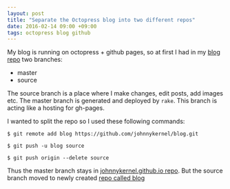 ```yaml
---
layout: post
title: "Separate the Octopress blog into two different repos"
date: 2016-02-14 09:00 +09:00
tags: octopress blog github
---
```


My blog is running on octopress + github pages, so at first I had in my [blog repo](https://github.com/johnnykernel/johnnykernel.github.io) two branches:

- master
- source

The source branch is a place where I make changes, edit posts, add images etc. The master branch is generated and deployed by `rake`. This branch is acting like a hosting for gh-pages.

I wanted to split the repo so I used these following commands:

```shell
$ git remote add blog https://github.com/johnnykernel/blog.git

$ git push -u blog source

$ git push origin --delete source
```

Thus the master branch stays in [johnnykernel.github.io repo](https://github.com/johnnykernel/johnnykernel.github.io). But the source branch moved to newly created [repo called blog](https://github.com/johnnykernel/blog.git)

